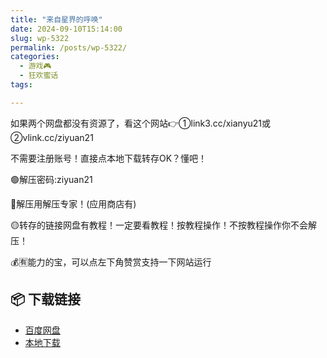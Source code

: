 ```yaml
---
title: "来自星界的呼唤"
date: 2024-09-10T15:14:00
slug: wp-5322
permalink: /posts/wp-5322/
categories:
  - 游戏🎮
  - 狂欢蜜话
tags:

---
```


如果两个网盘都没有资源了，看这个网站👉①link3.cc/xianyu21或②vlink.cc/ziyuan21

不需要注册账号！直接点本地下载转存OK？懂吧！

🟢解压密码:ziyuan21

🔵解压用解压专家！(应用商店有)

🟡转存的链接网盘有教程！一定要看教程！按教程操作！不按教程操作你不会解压！

💰🈶能力的宝，可以点左下角赞赏支持一下网站运行

## 📦 下载链接
- [百度网盘](https://blziyuan21.com/pay-download/5322?key=ba6e14d9bc&down_id=0)
- [本地下载](https://blziyuan21.com/pay-download/5322?key=ba6e14d9bc&down_id=1)


